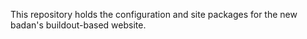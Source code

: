 This repository holds the configuration and site packages for the new badan's buildout-based website.

